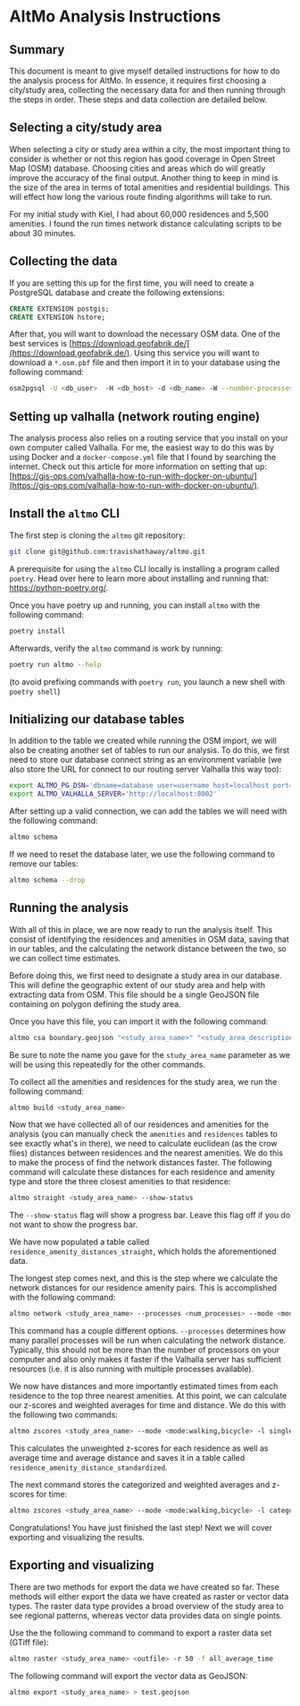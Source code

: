 # AltMo Analysis Instructions

## Summary

This document is meant to give myself detailed instructions for how to do the analysis process for AltMo. In essence, 
it requires first choosing a city/study area, collecting the necessary data for and then running through the steps in 
order. These steps and data collection are detailed below.

## Selecting a city/study area

When selecting a city or study area within a city, the most important thing to consider is whether or not this region 
has good coverage in Open Street Map (OSM) database. Choosing cities and areas which do will greatly improve the 
accuracy of the final output. Another thing to keep in mind is the size of the area in terms of total amenities and 
residential buildings. This will effect how long the various route finding algorithms will take to run.

For my initial study with Kiel, I had about 60,000 residences and 5,500 amenities. I found the run times network
distance calculating scripts to be about 30 minutes.

## Collecting the data

If you are setting this up for the first time, you will need to create a PostgreSQL database and create the following
extensions:

```sql
CREATE EXTENSION postgis;
CREATE EXTENSION hstore;
```

After that, you will want to download the necessary OSM data. One of the best services is 
[https://download.geofabrik.de/](https://download.geofabrik.de/). Using this service you will want to download a 
`*.osm.pbf` file and then import it in to your database using the following command:

```bash
osm2pgsql -U <db_user>  -H <db_host> -d <db_name> -W --number-processes <num_cores> --hstore <osm_pbf_data_file>
```

## Setting up valhalla (network routing engine)

The analysis process also relies on a routing service that you install on your own computer called Valhalla. For me,
the easiest way to do this was by using Docker and a `docker-compose.yml` file that I found by searching the internet.
Check out this article for more information on setting that up: 
[https://gis-ops.com/valhalla-how-to-run-with-docker-on-ubuntu/](https://gis-ops.com/valhalla-how-to-run-with-docker-on-ubuntu/).

## Install the `altmo` CLI

The first step is cloning the `altmo` git repository:

```bash
git clone git@github.com:travishathaway/altmo.git 
```

A prerequisite for using the `altmo` CLI locally is installing a program called `poetry`. Head over here to learn more 
about installing and running that: https://python-poetry.org/.

Once you have poetry up and running, you can install `altmo` with the following command:

```bash
poetry install
```

Afterwards, verify the `altmo` command is work by running:

```bash
poetry run altmo --help
```

(to avoid prefixing commands with `poetry run`, you launch a new shell with `poetry shell`)

## Initializing our database tables

In addition to the table we created while running the OSM import, we will also be creating another set of tables to run
our analysis. To do this, we first need to store our database connect string as an environment variable (we also store
the URL for connect to our routing server Valhalla this way too):

```bash
export ALTMO_PG_DSN='dbname=database user=username host=localhost port=5432 password=password'
export ALTMO_VALHALLA_SERVER='http://localhost:8002'
```

After setting up a valid connection, we can add the tables we will need with the following command:

```bash
altmo schema
```

If we need to reset the database later, we use the following command to remove our tables:

```bash
altmo schema --drop
```

## Running the analysis

With all of this in place, we are now ready to run the analysis itself. This consist of identifying the residences and
amenities in OSM data, saving that in our tables, and the calculating the network distance between the two, so we can
collect time estimates.

Before doing this, we first need to designate a study area in our database. This will define the geographic extent of
our study area and help with extracting data from OSM. This file should be a single GeoJSON file containing on polygon
defining the study area.

Once you have this file, you can import it with the following command:

```bash
altmo csa boundary.geojson "<study_area_name>" "<study_area_description>"
```

Be sure to note the name you gave for the `study_area_name` parameter as we will be using this repeatedly for the other
commands.

To collect all the amenities and residences for the study area, we run the following command:

```bash
altmo build <study_area_name>
```

Now that we have collected all of our residences and amenities for the analysis (you can manually check the `amenities`
and `residences` tables to see exactly what's in there), we need to calculate euclidean (as the crow flies) distances
between residences and the nearest amenities. We do this to make the process of find the network distances faster.
The following command will calculate these distances for each residence and amenity type and store the three closest
amenities to that residence:

```bash
altmo straight <study_area_name> --show-status
```

The `--show-status` flag will show a progress bar. Leave this flag off if you do not want to show the progress bar.

We have now populated a table called `residence_amenity_distances_straight`, which holds the aforementioned data.

The longest step comes next, and this is the step where we calculate the network distances for our residence amenity
pairs. This is accomplished with the following command:

```bash
altmo network <study_area_name> --processes <num_processes> --mode <mode:walking,bicycle>
```

This command has a couple different options. `--processes` determines how many parallel processes will be run
when calculating the network distance. Typically, this should not be more than the number of processors on your
computer and also only makes it faster if the Valhalla server has sufficient resources (i.e. it is also  running with 
multiple processes available).

We now have distances and more importantly estimated times from each residence to the top three nearest amenities.
At this point, we can calculate our z-scores and weighted averages for time and distance. We do this with the following
two commands:

```bash
altmo zscores <study_area_name> --mode <mode:walking,bicycle> -l single
```

This calculates the unweighted z-scores for each residence as well as average time and average distance and saves it in
a table called `residence_amenity_distance_standardized`.

The next command stores the categorized and weighted averages and z-scores for time:

```bash
altmo zscores <study_area_name> --mode <mode:walking,bicycle> -l category
```

Congratulations! You have just finished the last step! Next we will cover exporting and visualizing the results.

## Exporting and visualizing

There are two methods for export the data we have created so far. These methods will either export the data we have
created as raster or vector data types. The raster data type provides a broad overview of the study area
to see regional patterns, whereas vector data provides data on single points.

Use the the following command to command to export a raster data set (GTiff file):

```bash
altmo raster <study_area_name> <outfile> -r 50 -f all_average_time
```

The following command will export the vector data as GeoJSON:

```bash
altmo export <study_area_name> > test.geojson
```